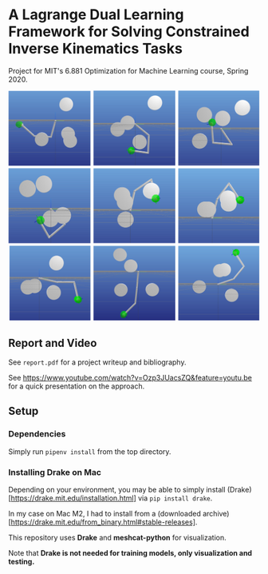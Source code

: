 # A Lagrange Dual Learning Framework for Solving Constrained Inverse Kinematics Tasks

Project for MIT's 6.881 Optimization for Machine Learning course, Spring 2020.

![Inverse kinematics examples](/resources/images/ik1.png)

## Report and Video

See `report.pdf` for a project writeup and bibliography.

See https://www.youtube.com/watch?v=Ozp3JUacsZQ&feature=youtu.be for a quick presentation on the approach.

## Setup

### Dependencies

Simply run `pipenv install` from the top directory.

### Installing Drake on Mac

Depending on your environment, you may be able to simply install (Drake)[https://drake.mit.edu/installation.html] via `pip install drake`.

In my case on Mac M2, I had to install from a (downloaded archive)[https://drake.mit.edu/from_binary.html#stable-releases].

This repository uses **Drake** and **meshcat-python** for visualization.

Note that  **Drake is not needed for training models, only visualization and testing.**